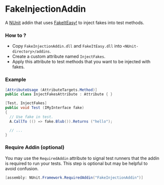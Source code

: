 FakeInjectionAddin
==================

A [NUnit][nunit] addin that uses [FakeItEasy!][fake-it-easy] to inject fakes into test methods.


### How to ?
* Copy `FakeInjectionAddin.dll` and `FakeItEasy.dll` into `<NUnit-directory>/addins`.
* Create a custom attribute named `InjectFakes`.
* Apply this attribute to test methods that you want to be injected with fakes.


### Example

```c#
[AttributeUsage (AttributeTargets.Method)]
public class InjectFakesAttribute : Attribute { }
```

```c#
[Test, InjectFakes]
public void Test (IMyInterface fake)
{
  // Use fake in test.
  A.CallTo (() => fake.Blub()).Returns ("hello");

  // ...
}
```


### Require Addin (optional)

You may use the `RequiredAddin` attribute to signal test runners that the addin is required to run your tests.
This step is optional but may be helpful to avoid confusion.

```c#
[assembly: NUnit.Framework.RequiredAddin("FakeInjectionAddin")]
```

[nunit]:        http://www.nunit.org
[fake-it-easy]: https://github.com/FakeItEasy/FakeItEasy

